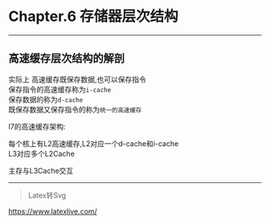# Chapter.6 存储器层次结构

--------------

## 高速缓存层次结构的解剖

实际上 高速缓存既保存数据,也可以保存指令  
保存指令的高速缓存称为`i-cache`  
保存数据的称为`d-cache`  
既保存数据又保存指令的称为`统一的高速缓存`

I7的高速缓存架构:  

每个核上有L2高速缓存,L2对应一个d-cache和i-cache  
L3对应多个L2Cache

主存与L3Cache交互




--------------


> Latex转Svg

https://www.latexlive.com/